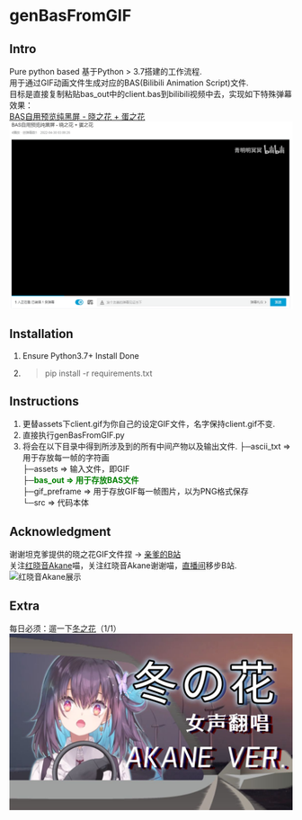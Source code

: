 # genBasFromGIF

## Intro
Pure python based
基于Python > 3.7搭建的工作流程.\
用于通过GIF动画文件生成对应的BAS(Bilibili Animation Script)文件.\
目标是直接复制粘贴bas_out中的client.bas到bilibili视频中去，实现如下特殊弹幕效果：\
[BAS自用预览纯黑屏 - 晓之花 + 蛋之花](https://www.bilibili.com/video/BV1eS4y1a7g8)
![晓之花GIF的BAS样例](./example_bas.gif "晓之花GIF的BAS样例")

## Installation
1. Ensure Python3.7+ Install Done
2. > pip install -r requirements.txt

## Instructions
1. 更替assets下client.gif为你自己的设定GIF文件，名字保持client.gif不变.
2. 直接执行genBasFromGIF.py
3. 将会在以下目录中得到所涉及到的所有中间产物以及输出文件.
├─ascii_txt => 用于存放每一帧的字符画\
├─assets => 输入文件，即GIF\
├─<font color=green>**bas_out => 用于存放BAS文件**</font>\
├─gif_preframe => 用于存放GIF每一帧图片，以为PNG格式保存\
└─src => 代码本体

## Acknowledgment
谢谢坦克爹提供的晓之花GIF文件捏 -> [亲爹的B站](https://space.bilibili.com/134980)\
关注[红晓音Akane](https://space.bilibili.com/899804)喵，关注红晓音Akane谢谢喵，[直播间](https://live.bilibili.com/411318)移步B站.\
![红晓音Akane展示](./hxy_illu.gif "红晓音Akane展示")

## Extra
每日必须：遛一下[冬之花](https://www.bilibili.com/video/BV1bY411G7hR)（1/1）\
[![冬之花](./%E5%86%AC%E4%B9%8B%E8%8A%B1_cover.jpg)](https://www.bilibili.com/video/BV1bY411G7hR)
